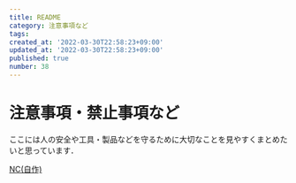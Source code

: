 ```yaml
---
title: README
category: 注意事項など
tags: 
created_at: '2022-03-30T22:58:23+09:00'
updated_at: '2022-03-30T22:58:23+09:00'
published: true
number: 38
---
```


# 注意事項・禁止事項など
ここには人の安全や工具・製品などを守るために大切なことを見やすくまとめたいと思っています．

[NC(自作)](/posts/37) 
